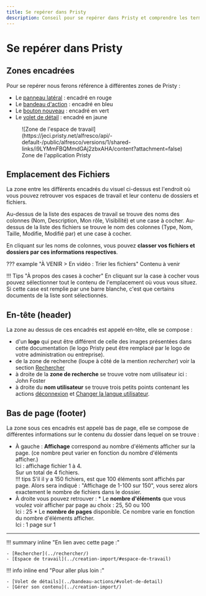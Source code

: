 ```yaml
---
title: Se repérer dans Pristy
description: Conseil pour se repérer dans Pristy et comprendre les termes employés dans la Documentation
---
```


<!--
  Copyright 2022 - Jeci SARL - https://jeci.fr

  Permission is granted to copy, distribute and/or modify this document
  under the terms of the GNU Free Documentation License, Version 1.3
  or any later version published by the Free Software Foundation;
  with no Invariant Sections, no Front-Cover Texts, and no Back-Cover Texts.
  A copy of the license is included in the section entitled "GNU
  Free Documentation License".

  You should have received a copy of the GNU Free Documentation License
  along with this program.  If not, see http://www.gnu.org/licenses/.
-->

# Se repérer dans Pristy

## Zones encadrées
Pour se repérer nous ferons référence à différentes zones de Pristy :

- Le [panneau latéral](../panneau-lateral) : encadré en rouge
- Le [bandeau d'action](../bandeau-actions) : encadré en bleu
- Le [bouton nouveau](../creation-import) : encadré en vert
- Le [volet de détail](../bandeau-actions/#volet-de-detail) : encadré en jaune

<figure markdown>![Zone de l'espace de travail](https://jeci.pristy.net/alfresco/api/-default-/public/alfresco/versions/1/shared-links/i9LYMmFBQMmdGAj2zbxAHA/content?attachment=false)
<!--Espace_annote.webp-->
<figcaption>Zone de l'application Pristy</figcaption>
</figure>



## Emplacement des Fichiers

La zone entre les différents encadrés du visuel ci-dessus est l'endroit où vous pouvez retrouver vos espaces de travail et leur contenu de dossiers et fichiers.

Au-dessus de la liste des espaces de travail se trouve des noms des colonnes (Nom, Description, Mon rôle, Visibilité) et une case à cocher.
Au-dessus de la liste des fichiers se trouve le nom des colonnes (Type, Nom, Taille, Modifie, Modifié par) et une case à cocher.

En cliquant sur les noms de colonnes, vous pouvez **classer vos fichiers et dossiers par ces informations respectives**.

??? example "À VENIR > En vidéo : Trier les fichiers"
    Contenu à venir
  <!---   
      <figure> <video width="100%" controls>
        <source src="https://jeci.pristy.net/alfresco/api/-default-/public/alfresco/versions/1/shared-links/ID/content?attachment=false" type="video/webm">
      Votre navigateur ne supporte pas le tag vidéo.
      </video>
      <figcaption>En vidéo : Trier les colonnes de fichiers</figcaption>
      </figure>
-->

!!! Tips "À propos des cases à cocher"
    En cliquant sur la case à cocher vous pouvez sélectionner tout le contenu de l'emplacement où vous vous situez. Si cette case est remplie par une barre blanche, c'est que certains documents de la liste sont sélectionnés.   


## En-tête (header)

La zone au dessus de ces encadrés est appelé en-tête, elle se compose :

- d'un **logo** qui peut être différent de celle des images présentées dans cette documentation (le logo Pristy peut être remplacé par le logo de votre administration ou entreprise).
- de la zone de recherche (loupe à côté de la mention _rechercher_) voir la section [Rechercher](../rechercher)
- à droite de la **zone de recherche** se trouve votre nom utilisateur ici : John Foster
- à droite du **nom utilisateur** se trouve trois petits points contenant les actions [déconnexion](#se-déconnecter) et [Changer la langue utilisateur](#changer-la-langue-utilisateur).

## Bas de page (footer)

La zone sous ces encadrés est appelé bas de page, elle se compose de différentes informations sur le contenu du dossier dans lequel on se trouve :

- À gauche : **Affichage** correspond au nombre d'éléments afficher sur la page. (ce nombre peut varier en fonction du nombre d'éléments afficher.)<br/>
  Ici : affichage fichier 1 à 4.<br/>
  Sur un total de 4 fichiers.<br/>
!!! tips
    S'il il y a 150 fichiers, est que 100 éléments sont affichés par page. Alors sera indiqué : "Affichage de 1-100 sur 150", vous serez alors exactement le nombre de fichiers dans le dossier.
- À droite vous pouvez retrouver :
      * Le **nombre d'éléments** que vous voulez voir afficher par page au choix : 25, 50 ou 100<br/>
      Ici : 25
      * Le **nombre de pages** disponible. Ce nombre varie en fonction du nombre d'éléments afficher.<br/>
      Ici : 1 page sur 1


---
!!! summary inline "En lien avec cette page :"

    - [Rechercher](../rechercher/)
    - [Espace de travail](../creation-import/#espace-de-travail)

!!! info inline end "Pour aller plus loin :"

    - [Volet de détails](../bandeau-actions/#volet-de-detail)
    - [Gérer son contenu](../creation-import/)
